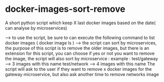 # docker-images-sort-remove
A short python script which keep X last docker images based on the date( can analyse by microservices)


--> to use the script, be sure to can execute the following command to list docker images ( docker image ls )
--> the script can sort by microservices, the purpose of this script is to remove the older images, but there is an extension for this script, you can choose if yes or not you want to remove the image, the script will also sort by microservice :
example : test/gateway --> 3 images with this name
          test/network --> 4 images with this name
    The script will ask to the user if they want to remove x docker images for the gateway microservice, but also ask another time to remove networks image
